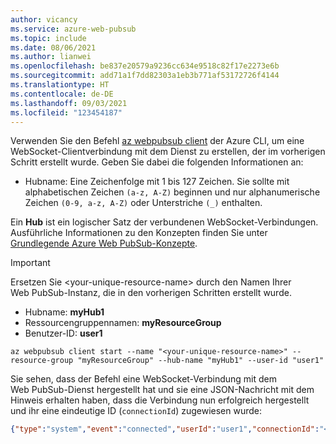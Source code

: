 ```yaml
---
author: vicancy
ms.service: azure-web-pubsub
ms.topic: include
ms.date: 08/06/2021
ms.author: lianwei
ms.openlocfilehash: be837e20579a9236cc634e9518c82f17e2273e6b
ms.sourcegitcommit: add71a1f7dd82303a1eb3b771af53172726f4144
ms.translationtype: HT
ms.contentlocale: de-DE
ms.lasthandoff: 09/03/2021
ms.locfileid: "123454187"
---
```

Verwenden Sie den Befehl [az webpubsub client](/cli/azure/webpubsub/client) der Azure CLI, um eine WebSocket-Clientverbindung mit dem Dienst zu erstellen, der im vorherigen Schritt erstellt wurde. Geben Sie dabei die folgenden Informationen an:

- Hubname: Eine Zeichenfolge mit 1 bis 127 Zeichen. Sie sollte mit alphabetischen Zeichen `(a-z, A-Z)` beginnen und nur alphanumerische Zeichen `(0-9, a-z, A-Z)` oder Unterstriche `(_)` enthalten.

Ein **Hub** ist ein logischer Satz der verbundenen WebSocket-Verbindungen. Ausführliche Informationen zu den Konzepten finden Sie unter [Grundlegende Azure Web PubSub-Konzepte](../key-concepts.md).

  > [!Important]
  > Ersetzen Sie &lt;your-unique-resource-name&gt; durch den Namen Ihrer Web PubSub-Instanz, die in den vorherigen Schritten erstellt wurde.

- Hubname: **myHub1**
- Ressourcengruppennamen: **myResourceGroup**
- Benutzer-ID: **user1**

```azurecli-interactive
az webpubsub client start --name "<your-unique-resource-name>" --resource-group "myResourceGroup" --hub-name "myHub1" --user-id "user1"
```

Sie sehen, dass der Befehl eine WebSocket-Verbindung mit dem Web PubSub-Dienst hergestellt hat und sie eine JSON-Nachricht mit dem Hinweis erhalten haben, dass die Verbindung nun erfolgreich hergestellt und ihr eine eindeutige ID (`connectionId`) zugewiesen wurde:

```json
{"type":"system","event":"connected","userId":"user1","connectionId":"<your_unique_connection_id>"}
```
